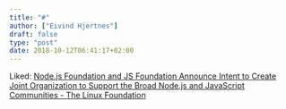 ```yaml
---
title: "#"
author: ["Eivind Hjertnes"]
draft: false
type: "post"
date: 2018-10-12T06:41:17+02:00
---
```


Liked:
[Node.js
Foundation and JS Foundation Announce Intent to Create Joint
Organization to Support the Broad Node.js and JavaScript Communities -
The Linux Foundation](https://www.linuxfoundation.org/news/2018/10/node-js-foundation-and-js-foundation-announce-intent-to-create-joint-organization-to-support-the-broad-node-js-and-javascript-communities/)
